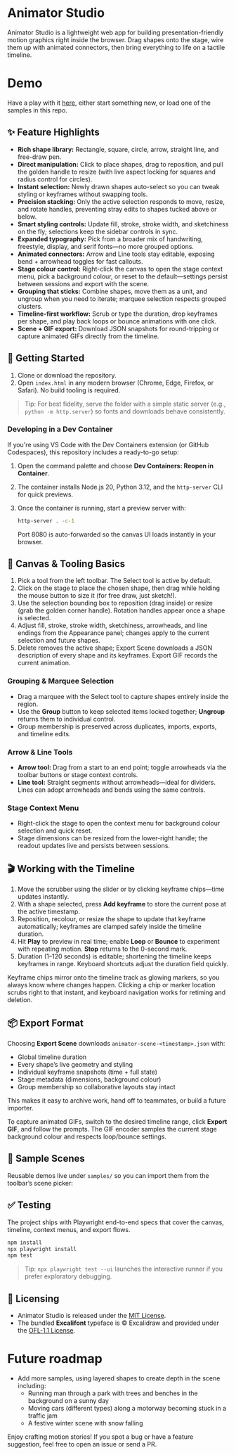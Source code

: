 # Animator Studio

Animator Studio is a lightweight web app for building presentation-friendly motion graphics right inside the browser. Drag shapes onto the stage, wire them up with animated connectors, then bring everything to life on a tactile timeline.

# Demo

Have a play with it [here](https://animatorstudio.gentlebay-3289cfef.westus2.azurecontainerapps.io/), either start something new, or load one of the samples in this repo.

## ✨ Feature Highlights

- **Rich shape library:** Rectangle, square, circle, arrow, straight line, and free-draw pen.
- **Direct manipulation:** Click to place shapes, drag to reposition, and pull the golden handle to resize (with live aspect locking for squares and radius control for circles).
- **Instant selection:** Newly drawn shapes auto-select so you can tweak styling or keyframes without swapping tools.
- **Precision stacking:** Only the active selection responds to move, resize, and rotate handles, preventing stray edits to shapes tucked above or below.
- **Smart styling controls:** Update fill, stroke, stroke width, and sketchiness on the fly; selections keep the sidebar controls in sync.
- **Expanded typography:** Pick from a broader mix of handwriting, freestyle, display, and serif fonts—no more grouped options.
- **Animated connectors:** Arrow and Line tools stay editable, exposing bend + arrowhead toggles for fast callouts.
- **Stage colour control:** Right-click the canvas to open the stage context menu, pick a background colour, or reset to the default—settings persist between sessions and export with the scene.
- **Grouping that sticks:** Combine shapes, move them as a unit, and ungroup when you need to iterate; marquee selection respects grouped clusters.
- **Timeline-first workflow:** Scrub or type the duration, drop keyframes per shape, and play back loops or bounce animations with one click.
- **Scene + GIF export:** Download JSON snapshots for round-tripping or capture animated GIFs directly from the timeline.

## 🚀 Getting Started

1. Clone or download the repository.
2. Open `index.html` in any modern browser (Chrome, Edge, Firefox, or Safari). No build tooling is required.

> Tip: For best fidelity, serve the folder with a simple static server (e.g., `python -m http.server`) so fonts and downloads behave consistently.

### Developing in a Dev Container

If you're using VS Code with the Dev Containers extension (or GitHub Codespaces), this repository includes a ready-to-go setup:

1. Open the command palette and choose **Dev Containers: Reopen in Container**.
2. The container installs Node.js 20, Python 3.12, and the `http-server` CLI for quick previews.
3. Once the container is running, start a preview server with:

   ```bash
   http-server . -c-1
   ```

   Port 8080 is auto-forwarded so the canvas UI loads instantly in your browser.

## 🧭 Canvas & Tooling Basics

1. Pick a tool from the left toolbar. The Select tool is active by default.
2. Click on the stage to place the chosen shape, then drag while holding the mouse button to size it (for free draw, just sketch!).
3. Use the selection bounding box to reposition (drag inside) or resize (grab the golden corner handle). Rotation handles appear once a shape is selected.
4. Adjust fill, stroke, stroke width, sketchiness, arrowheads, and line endings from the Appearance panel; changes apply to the current selection and future shapes.
5. Delete removes the active shape; Export Scene downloads a JSON description of every shape and its keyframes. Export GIF records the current animation.

### Grouping & Marquee Selection

- Drag a marquee with the Select tool to capture shapes entirely inside the region.
- Use the **Group** button to keep selected items locked together; **Ungroup** returns them to individual control.
- Group membership is preserved across duplicates, imports, exports, and timeline edits.

### Arrow & Line Tools

- **Arrow tool:** Drag from a start to an end point; toggle arrowheads via the toolbar buttons or stage context controls.
- **Line tool:** Straight segments without arrowheads—ideal for dividers. Lines can adopt arrowheads and bends using the same controls.

### Stage Context Menu

- Right-click the stage to open the context menu for background colour selection and quick reset.
- Stage dimensions can be resized from the lower-right handle; the readout updates live and persists between sessions.

## 🎬 Working with the Timeline

1. Move the scrubber using the slider or by clicking keyframe chips—time updates instantly.
2. With a shape selected, press **Add keyframe** to store the current pose at the active timestamp.
3. Reposition, recolour, or resize the shape to update that keyframe automatically; keyframes are clamped safely inside the timeline duration.
4. Hit **Play** to preview in real time; enable **Loop** or **Bounce** to experiment with repeating motion. **Stop** returns to the 0-second mark.
5. Duration (1–120 seconds) is editable; shortening the timeline keeps keyframes in range. Keyboard shortcuts adjust the duration field quickly.

Keyframe chips mirror onto the timeline track as glowing markers, so you always know where changes happen. Clicking a chip or marker location scrubs right to that instant, and keyboard navigation works for retiming and deletion.

## 📦 Export Format

Choosing **Export Scene** downloads `animator-scene-<timestamp>.json` with:

- Global timeline duration
- Every shape’s live geometry and styling
- Individual keyframe snapshots (time + full state)
- Stage metadata (dimensions, background colour)
- Group membership so collaborative layouts stay intact

This makes it easy to archive work, hand off to teammates, or build a future importer.

To capture animated GIFs, switch to the desired timeline range, click **Export GIF**, and follow the prompts. The GIF encoder samples the current stage background colour and respects loop/bounce settings.

## 🎨 Sample Scenes

Reusable demos live under `samples/` so you can import them from the toolbar’s scene picker:

## ✅ Testing

The project ships with Playwright end-to-end specs that cover the canvas, timeline, context menus, and export flows.

```bash
npm install
npx playwright install
npm test
```

> Tip: `npx playwright test --ui` launches the interactive runner if you prefer exploratory debugging.

## 📄 Licensing

- Animator Studio is released under the [MIT License](LICENSE).
- The bundled **Excalifont** typeface is © Excalidraw and provided under the [OFL-1.1 License](https://plus.excalidraw.com/excalifont).

# Future roadmap

- Add more samples, using layered shapes to create depth in the scene including:
  - Running man through a park with trees and benches in the background on a sunny day
  - Moving cars (different types) along a motorway becoming stuck in a traffic jam
  - A festive winter scene with snow falling

Enjoy crafting motion stories! If you spot a bug or have a feature suggestion, feel free to open an issue or send a PR.
